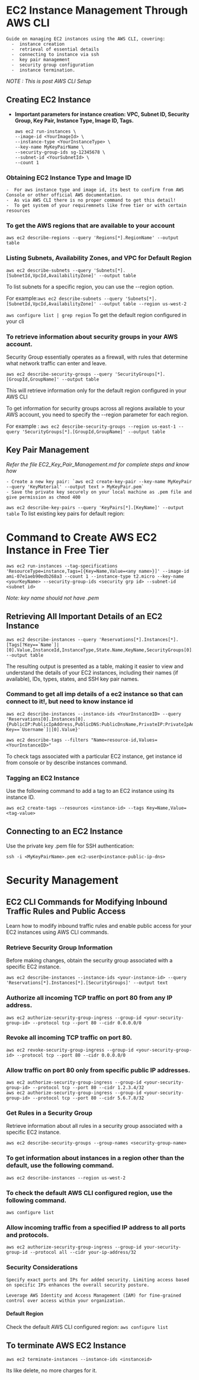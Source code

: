 # **EC2 Instance Management Through AWS CLI**
```
Guide on managing EC2 instances using the AWS CLI, covering:
  -  instance creation
  -  retrieval of essential details
  -  connecting to instance via ssh
  -  key pair management
  -  security group configuration
  -  instance termination.
```

*NOTE : This is post AWS CLI Setup*

## Creating EC2 Instance
- **Important parameters for instance creation: VPC, Subnet ID, Security Group, Key Pair, Instance Type, Image ID, Tags.**

  ```
  aws ec2 run-instances \
  --image-id <YourImageId> \
  --instance-type <YourInstanceType> \
  --key-name MyKeyPairName \
  --security-group-ids sg-12345678 \
  --subnet-id <YourSubnetId> \
  --count 1
  ```
### Obtaining EC2 Instance Type and Image ID
```
-  For aws instance type and image id, its best to confirm from AWS Console or other official AWS documentation.
-  As via AWS CLI there is no proper command to get this detail!
-  To get system of your requiremnets like free tier or with certain resources
```

### To get the AWS regions that are available to your account
```
aws ec2 describe-regions --query 'Regions[*].RegionName' --output table
```
### Listing Subnets, Availability Zones, and VPC for Default Region
```
aws ec2 describe-subnets --query 'Subnets[*].[SubnetId,VpcId,AvailabilityZone]' --output table
```
To list subnets for a specific region, you can use the --region option. 

For example:`aws ec2 describe-subnets --query 'Subnets[*].[SubnetId,VpcId,AvailabilityZone]' --output table --region us-west-2`

`aws configure list | grep region` To get the default region configured in your cli 

### To retrieve information about security groups in your AWS account. 
Security Group essentially operates as a firewall, with rules that determine what network traffic can enter and leave.
```
aws ec2 describe-security-groups --query 'SecurityGroups[*].[GroupId,GroupName]' --output table
```
This will retrieve information only for the default region configured in your AWS CLI

To get information for security groups across all regions available to your AWS account, you need to specify the --region parameter for each region.

For example : `aws ec2 describe-security-groups --region us-east-1 --query 'SecurityGroups[*].[GroupId,GroupName]' --output table`

## Key Pair Management
*Refer the file  EC2_Key_Pair_Management.md for complete steps and know how*
```
- Create a new key pair: `aws ec2 create-key-pair --key-name MyKeyPair --query 'KeyMaterial' --output text > MyKeyPair.pem`
- Save the private key securely on your local machine as .pem file and give permission as chmod 400
```
`aws ec2 describe-key-pairs --query 'KeyPairs[*].[KeyName]' --output table` To list existing key pairs for default region:

# Command to Create AWS EC2 Instance in Free Tier
```
aws ec2 run-instances --tag-specifications 'ResourceType=instance,Tags=[{Key=Name,Value=<any name>}]' --image-id ami-07e1aeb90edb268a3 --count 1 --instance-type t2.micro --key-name <yourKeyName> --security-group-ids <security grp id> --subnet-id <subnet id>

```
*Note: key name should not have .pem*
## Retrieving All Important Details of an EC2 Instance

```
aws ec2 describe-instances --query 'Reservations[*].Instances[*].[Tags[?Key==`Name`]|[0].Value,InstanceId,InstanceType,State.Name,KeyName,SecurityGroups[0].GroupName,Placement.AvailabilityZone,VpcId,SubnetId,PublicIpAddress,ImageId]' --output table
```
The resulting output is presented as a table, making it easier to view and understand the details of your EC2 instances, including their names (if available), IDs, types, states, and SSH key pair names.

### Command to get all imp details of a ec2 instance so that can connect to it!, but need to know instance id

```
aws ec2 describe-instances --instance-ids <YourInstanceID> --query 'Reservations[0].Instances[0].{PublicIP:PublicIpAddress,PublicDNS:PublicDnsName,PrivateIP:PrivateIpAddress,IPv6:NetworkInterfaces[0].Ipv6Addresses[0].Ipv6Address,KeyName:KeyName,UserName:Tags[?Key==`Username`]|[0].Value}'
```

`aws ec2 describe-tags --filters "Name=resource-id,Values=<YourInstanceID>"`

To check tags associated with a particular EC2 instance, get instance id from console or by describe instances command.

### Tagging an EC2 Instance

Use the following command to add a tag to an EC2 instance using its instance ID.

```
aws ec2 create-tags --resources <instance-id> --tags Key=Name,Value=<tag-value>
```

## Connecting to an EC2 Instance
Use the private key .pem file for SSH authentication:
```
ssh -i <MyKeyPairName>.pem ec2-user@<instance-public-ip-dns>
```

# Security Management
## EC2 CLI Commands for Modifying Inbound Traffic Rules and Public Access

Learn how to modify inbound traffic rules and enable public access for your EC2 instances using AWS CLI commands.

### Retrieve Security Group Information
Before making changes, obtain the security group associated with a specific EC2 instance.


```
aws ec2 describe-instances --instance-ids <your-instance-id> --query 'Reservations[*].Instances[*].[SecurityGroups]' --output text
```

### Authorize all incoming TCP traffic on port 80 from any IP address.


```
aws ec2 authorize-security-group-ingress --group-id <your-security-group-id> --protocol tcp --port 80 --cidr 0.0.0.0/0
````

### Revoke all incoming TCP traffic on port 80.


```
aws ec2 revoke-security-group-ingress --group-id <your-security-group-id> --protocol tcp --port 80 --cidr 0.0.0.0/0
```
### Allow traffic on port 80 only from specific public IP addresses.


```
aws ec2 authorize-security-group-ingress --group-id <your-security-group-id> --protocol tcp --port 80 --cidr 1.2.3.4/32
aws ec2 authorize-security-group-ingress --group-id <your-security-group-id> --protocol tcp --port 80 --cidr 5.6.7.8/32
```

### Get Rules in a Security Group
Retrieve information about all rules in a security group associated with a specific EC2 instance.

```
aws ec2 describe-security-groups --group-names <security-group-name>
```

### To get information about instances in a region other than the default, use the following command.

```
aws ec2 describe-instances --region us-west-2
```

### To check the default AWS CLI configured region, use the following command.


```
aws configure list
```

### Allow incoming traffic from a specified IP address to all ports and protocols.


```
aws ec2 authorize-security-group-ingress --group-id your-security-group-id --protocol all --cidr your-ip-address/32
```


### Security Considerations
```
Specify exact ports and IPs for added security. Limiting access based on specific IPs enhances the overall security posture.

Leverage AWS Identity and Access Management (IAM) for fine-grained control over access within your organization.
```
#### Default Region
Check the default AWS CLI configured region: `aws configure list`

## To terminate AWS EC2 Instance
```
aws ec2 terminate-instances --instance-ids <instanceid>
```
Its like delete, no more charges for it. 

